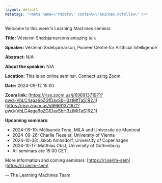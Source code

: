 ```yaml
---
layout: default
metatags: "<meta name=\"robots\" content=\"noindex,nofollow\" />"
---
```

Welcome to this week's Learning Machines seminar.

**Title:** Vésteinn Snæbjarnarsons amazing talk

**Speaker:** Vésteinn Snæbjarnarson, Pioneer Centre for Artificial Intelligence

**Abstract:** N/A

**About the speaker:** N/A

**Location:** This is an online seminar. Connect using Zoom.

**Date:** 2024-09-12 15:00

**Zoom link:** [https://rise.zoom.us/j/69691371971?pwd=VbLC4aga6oZGfDavSbH3ztMtTaS1R2.1](https://rise.zoom.us/j/69691371971?pwd=VbLC4aga6oZGfDavSbH3ztMtTaS1R2.1)

**Upcoming seminars:**

* 2024-09-19: Mélisande Teng, MILA and Universite de Montreal
* 2024-09-26: Charlie Fieseler, University of Vienna
* 2024-10-03: Jakob Ambsdorf, University of Copenhagen
* 2024-10-17: Matthias Obst, University of Gothenburg
* All seminars are 15:00 CET.

More information and coming seminars: [https://ri.se/lm-sem](https://ri.se/lm-sem)

-- The Learning Machines Team

